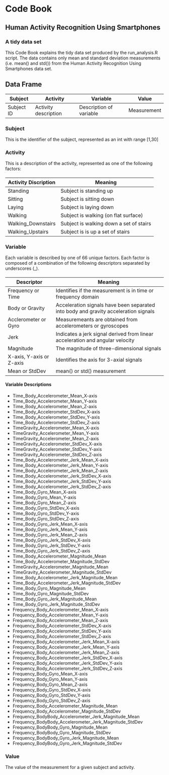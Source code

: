 # Code Book
## Human Activity Recognition Using Smartphones 
### A tidy data set
This Code Book explains the tidy data set produced by the run_analysis.R script.
The data contains only mean and standard deviation measurements (i.e. mean() and std()) from the Human Activity Recognition Using Smartphones data set.
##  Data Frame
| Subject       | Activity	 | Variable  | Value  |
| ------------- | -------------- | ----- | ------ |
| Subject ID    | Activity description  | Description of variable |  Measurement |
### Subject
This is the identifier of the subject, represented as an int with range [1,30]
### Activity
This is a description of the activity, represented as one of the following factors:
####
| Activity Discription     | Meaning                                  |
| ------------------------ | ---------------------------------------- |
| Standing                 | Subject is standing up                   |
| Sitting                  | Subject is sitting down                  |
| Laying                   | Subject is laying down                   |
| Walking                  | Subject is walking (on flat surface)     |
| Walking_Downstairs       | Subject is walking down a set of stairs  |
| Walking_Upstairs         | Subject is is up a set of stairs         |
### Variable
Each variable is described by one of 66 unique factors. Each factor is composed of a combination of the following descriptors separated by underscores (_).
####
| Descriptor               | Meaning                                                                             |
| ------------------------ | ----------------------------------------------------------------------------------- |
| Frequency or Time        | Identifies if the measurement is in time or frequency domain                        |
| Body or Gravity          | Acceleration signals have been separated into body and gravity acceleration signals |
| Acclerometer or Gyro     | Measuremeants are obtained from accelerometers or gyroscopes                        |
| Jerk                     | Indicates a jerk signal derived from linear acceleration and angular velocity       |
| Magnitude                | The magnitude of three-dimensional signals                                          |
| X-axis, Y-axis or Z-axis | Identifies the axis for 3-axial signals                                             |
| Mean or StdDev           | mean() or std() measurement                                                         |
#### Variable Descriptions
* Time_Body_Accelerometer_Mean_X-axis
* Time_Body_Accelerometer_Mean_Y-axis
* Time_Body_Accelerometer_Mean_Z-axis
* Time_Body_Accelerometer_StdDev_X-axis
* Time_Body_Accelerometer_StdDev_Y-axis
* Time_Body_Accelerometer_StdDev_Z-axis
* TimeGravity_Accelerometer_Mean_X-axis
* TimeGravity_Accelerometer_Mean_Y-axis
* TimeGravity_Accelerometer_Mean_Z-axis
* TimeGravity_Accelerometer_StdDev_X-axis
* TimeGravity_Accelerometer_StdDev_Y-axis
* TimeGravity_Accelerometer_StdDev_Z-axis
* Time_Body_Accelerometer_Jerk_Mean_X-axis
* Time_Body_Accelerometer_Jerk_Mean_Y-axis
* Time_Body_Accelerometer_Jerk_Mean_Z-axis
* Time_Body_Accelerometer_Jerk_StdDev_X-axis
* Time_Body_Accelerometer_Jerk_StdDev_Y-axis
* Time_Body_Accelerometer_Jerk_StdDev_Z-axis
* Time_Body_Gyro_Mean_X-axis
* Time_Body_Gyro_Mean_Y-axis
* Time_Body_Gyro_Mean_Z-axis
* Time_Body_Gyro_StdDev_X-axis
* Time_Body_Gyro_StdDev_Y-axis
* Time_Body_Gyro_StdDev_Z-axis
* Time_Body_Gyro_Jerk_Mean_X-axis
* Time_Body_Gyro_Jerk_Mean_Y-axis
* Time_Body_Gyro_Jerk_Mean_Z-axis
* Time_Body_Gyro_Jerk_StdDev_X-axis
* Time_Body_Gyro_Jerk_StdDev_Y-axis
* Time_Body_Gyro_Jerk_StdDev_Z-axis
* Time_Body_Accelerometer_Magnitude_Mean
* Time_Body_Accelerometer_Magnitude_StdDev
* TimeGravity_Accelerometer_Magnitude_Mean
* TimeGravity_Accelerometer_Magnitude_StdDev
* Time_Body_Accelerometer_Jerk_Magnitude_Mean
* Time_Body_Accelerometer_Jerk_Magnitude_StdDev
* Time_Body_Gyro_Magnitude_Mean
* Time_Body_Gyro_Magnitude_StdDev
* Time_Body_Gyro_Jerk_Magnitude_Mean
* Time_Body_Gyro_Jerk_Magnitude_StdDev
* Frequency_Body_Accelerometer_Mean_X-axis
* Frequency_Body_Accelerometer_Mean_Y-axis
* Frequency_Body_Accelerometer_Mean_Z-axis
* Frequency_Body_Accelerometer_StdDev_X-axis
* Frequency_Body_Accelerometer_StdDev_Y-axis
* Frequency_Body_Accelerometer_StdDev_Z-axis
* Frequency_Body_Accelerometer_Jerk_Mean_X-axis
* Frequency_Body_Accelerometer_Jerk_Mean_Y-axis
* Frequency_Body_Accelerometer_Jerk_Mean_Z-axis
* Frequency_Body_Accelerometer_Jerk_StdDev_X-axis
* Frequency_Body_Accelerometer_Jerk_StdDev_Y-axis
* Frequency_Body_Accelerometer_Jerk_StdDev_Z-axis
* Frequency_Body_Gyro_Mean_X-axis
* Frequency_Body_Gyro_Mean_Y-axis
* Frequency_Body_Gyro_Mean_Z-axis
* Frequency_Body_Gyro_StdDev_X-axis
* Frequency_Body_Gyro_StdDev_Y-axis
* Frequency_Body_Gyro_StdDev_Z-axis
* Frequency_Body_Accelerometer_Magnitude_Mean
* Frequency_Body_Accelerometer_Magnitude_StdDev
* Frequency_BodyBody_Accelerometer_Jerk_Magnitude_Mean
* Frequency_BodyBody_Accelerometer_Jerk_Magnitude_StdDev
* Frequency_BodyBody_Gyro_Magnitude_Mean
* Frequency_BodyBody_Gyro_Magnitude_StdDev
* Frequency_BodyBody_Gyro_Jerk_Magnitude_Mean
* Frequency_BodyBody_Gyro_Jerk_Magnitude_StdDev
### Value
The value of the measurement for a given subject and activity.


